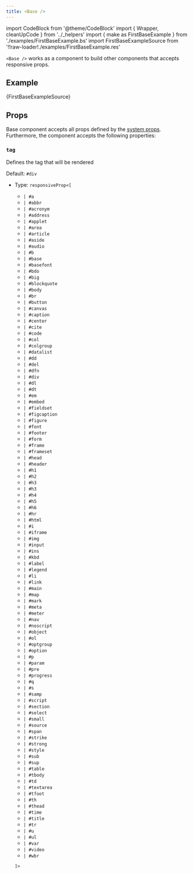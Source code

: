 ```yaml
---
title: <Base />
---
```


import CodeBlock from '@theme/CodeBlock'
import { Wrapper, cleanUpCode } from '../_helpers'
import { make as FirstBaseExample } from './examples/FirstBaseExample.bs'
import FirstBaseExampleSource from '!!raw-loader!./examples/FirstBaseExample.res'

`<Base />` works as a component to build other components that accepts responsive props.

## Example

<CodeBlock className="language-rescript"> {FirstBaseExampleSource}</CodeBlock>

<Wrapper>
  <FirstBaseExample />
</Wrapper>

## Props
Base component accepts all props defined by the [system props](/docs/system-props).
Furthermore, the component accepts the following properties:

### `tag`

Defines the tag that will be rendered

Default: `#div`
- Type: `responsiveProp<[`
  - `| #a`
  - `| #abbr`
  - `| #acronym`
  - `| #address`
  - `| #applet`
  - `| #area`
  - `| #article`
  - `| #aside`
  - `| #audio`
  - `| #b`
  - `| #base`
  - `| #basefont`
  - `| #bdo`
  - `| #big`
  - `| #blockquote`
  - `| #body`
  - `| #br`
  - `| #button`
  - `| #canvas`
  - `| #caption`
  - `| #center`
  - `| #cite`
  - `| #code`
  - `| #col`
  - `| #colgroup`
  - `| #datalist`
  - `| #dd`
  - `| #del`
  - `| #dfn`
  - `| #div`
  - `| #dl`
  - `| #dt`
  - `| #em`
  - `| #embed`
  - `| #fieldset`
  - `| #figcaption`
  - `| #figure`
  - `| #font`
  - `| #footer`
  - `| #form`
  - `| #frame`
  - `| #frameset`
  - `| #head`
  - `| #header`
  - `| #h1`
  - `| #h2`
  - `| #h3`
  - `| #h3`
  - `| #h4`
  - `| #h5`
  - `| #h6`
  - `| #hr`
  - `| #html`
  - `| #i`
  - `| #iframe`
  - `| #img`
  - `| #input`
  - `| #ins`
  - `| #kbd`
  - `| #label`
  - `| #legend`
  - `| #li`
  - `| #link`
  - `| #main`
  - `| #map`
  - `| #mark`
  - `| #meta`
  - `| #meter`
  - `| #nav`
  - `| #noscript`
  - `| #object`
  - `| #ol`
  - `| #optgroup`
  - `| #option`
  - `| #p`
  - `| #param`
  - `| #pre`
  - `| #progress`
  - `| #q`
  - `| #s`
  - `| #samp`
  - `| #script`
  - `| #section`
  - `| #select`
  - `| #small`
  - `| #source`
  - `| #span`
  - `| #strike`
  - `| #strong`
  - `| #style`
  - `| #sub`
  - `| #sup`
  - `| #table`
  - `| #tbody`
  - `| #td`
  - `| #textarea`
  - `| #tfoot`
  - `| #th`
  - `| #thead`
  - `| #time`
  - `| #title`
  - `| #tr`
  - `| #u`
  - `| #ul`
  - `| #var`
  - `| #video`
  - `| #wbr`

  `]>`


